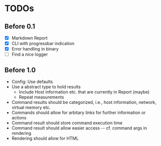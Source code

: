 # TODOs

## Before 0.1

* [x] Markdown Report
* [x] CLI with progressbar indication
* [x] Error handling in binary
* [ ] Find a nice logger 

## Before 1.0

* Config: Use defaults
* Use a abstract type to hold results
    * Include Host information etc. that are currently in Report (maybe)
    * Repeat measurements
* Command results should be categorized, i.e., host information, network, virtual memory etc.
* Commands should allow for arbitary links for further information or actions
* Command result should store command execution time
* Command result should allow easier access -- cf. command args in rendering
* Rendering should allow for HTML


